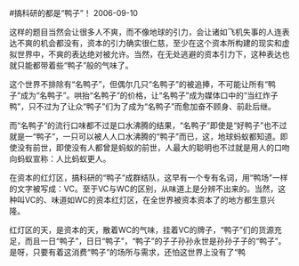 #搞科研的都是“鸭子”！
2006-09-10


                                                                     

                                                
    
这样的题目当然会让很多人不爽，而不像地球的引力，会让诸如飞机失事的人连表达不爽的机会都没有，资本的引力确实很仁慈，至少在这个资本所构建的现实和虚拟世界中，不爽的表达绝对被允许。当然，在无处逃避的资本引力下，这种表达也就只能都带着些“鸭子”般的气味了。
 
   
这个世界不排除有“名鸭子”，但偶尔几只“名鸭子”的被追捧，不可能让所有“鸭子”成为“名鸭子”。哄抬“名鸭子”的价格，让“名鸭子”成为媒体口中的“当红炸子鸭”，只不过为了让众“鸭子”们为了成为“名鸭子”而愈加奋不顾身、前赴后继。
 
    
而“名鸭子”的流行口味都不过是口水沸腾的结果，“名鸭子”即使是“好鸭子”也不过就是一“鸭子”，一只可以被人人口水沸腾的“鸭子”而已，这，地球蚂蚁都知道。即使没有前世，即使没有人都曾是蚂蚁的前世，人最大的聪明也不过就是用人的口吻向蚂蚁宣称：人比蚂蚁更人。
 
    
在资本的红灯区，搞科研的“鸭子”成群结队，这早有一个专有名词，用“鸭场”一样的文字被写成：VC。至于VC与WC的区别，从味道上是分辨不出来的。当然，这种叫VC的、味道如WC的资本红灯区，在全世界被资本资本了的地方都生意兴隆。
 
   
 红灯区的天，是资本的天，散着WC的气味，挂着VC的牌子，“鸭子”们的货源充足，而且一日“鸭子”，日日“鸭子”，“鸭子”的子子孙孙永世是孙孙子子的“鸭子”。是呀，只要有着这消费“鸭子”的场所与需求，还怕这世界上没有了“鸭